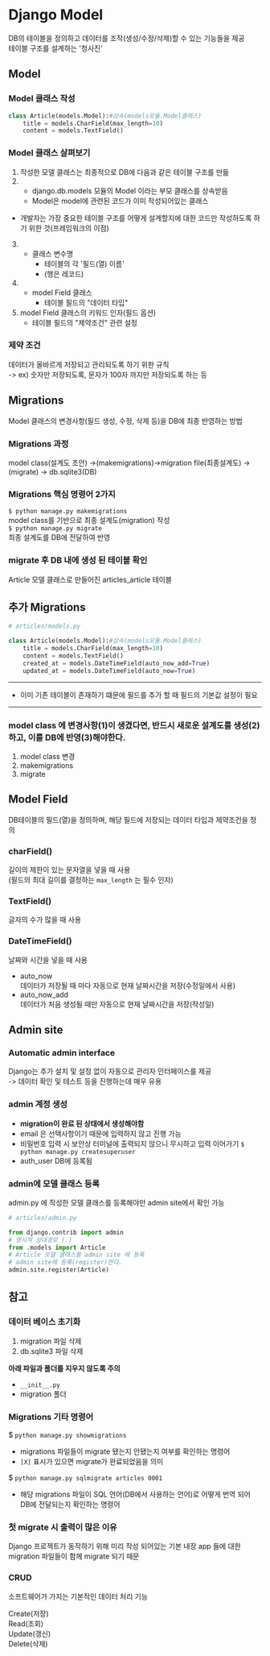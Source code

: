 # Django Model
DB의 테이블을 정의하고 데이터를 조작(생성/수정/삭제)할 수 있는 기능들을 제공<br>
테이블 구조를 설계하는 '청사진'
## Model
### Model 클래스 작성
```py
class Article(models.Model):#상속(models모듈.Model클래스)
    title = models.CharField(max_length=10)
    content = models.TextField()
```
### Model 클래스 살펴보기
1. 작성한 모델 클래스는 최종적으로 DB에 다음과 같은 테이블 구조를 만듦
2. - django.db.models 모듈의 Model 이라는 부모 클래스를 상속받음
   - Model은 model에 관련된 코드가 이미 작성되어있는 클래스
- 개발자는 가장 중요한 테이블 구조를 어떻게 설계할지에 대한 코드만 작성하도록 하기 위한 것(프레임워크의 이점)
3. - 클래스 변수명
     - 테이블의 각 '필드(열) 이름'
      - (행은 레코드)
4. - model Field 클래스
     - 테이블 필드의 "데이터 타입"
5. model Field 클래스의 키워드 인자(필드 옵션)
      - 테이블 필드의 "제약조건" 관련 설정

### 제약 조건
데이터가 올바르게 저장되고 관리되도록 하기 위한 규칙
<br>
-> ex) 숫자만 저장되도록, 문자가 100자 까지만 저장되도록 하는 등

## Migrations
Model 클래스의 변경사항(필드 생성, 수정, 삭제 등)을 DB에 최종 반영하는 방법
### Migrations 과정
model class(설계도 초안) ->(makemigrations)->migration file(최종설계도) -> (migrate) -> db.sqlite3(DB)
### Migrations 핵심 명령어 2가지
`$ python manage.py makemigrations`<br>
model class를 기반으로 최종 설계도(migration) 작성<br>
`$ python manage.py migrate`<br>
최종 설계도를 DB에 전달하여 반영
### migrate 후 DB 내에 생성 된 테이블 확인
Article 모델 클래스로 만들어진 articles_article 테이블


## 추가 Migrations
```py
# articles/models.py

class Article(models.Model):#상속(models모듈.Model클래스)
    title = models.CharField(max_length=10)
    content = models.TextField()
    created_at = models.DateTimeField(auto_now_add=True)
    updated_at = models.DateTimeField(auto_now=True)
```
---
- 이미 기존 테이블이 존재하기 떄문에 필드를 추가 할 때 필드의 기본값 설정이 필요

---
### model class 에 변경사항(1)이 생겼다면, 반드시 새로운 설계도를 생성(2) 하고, 이를 DB에 반영(3)해야한다.
1. model class 변경
2. makemigrations
3. migrate


## Model Field
DB테이블의 필드(열)을 정의하며, 해당 필드에 저장되는 데이터 타입과 제약조건을 정의
### charField()
길이의 제한이 있는 문자열을 넣을 때 사용<br>
(필드의 최대 길이를 결정하는 `max_length` 는 필수 인자)
### TextField()
글자의 수가 많을 때 사용
### DateTimeField()
날짜와 시간을 넣을 때 사용
- auto_now<br>
  데이터가 저장될 때 마다 자동으로 현재 날짜시간을 저장(수정일에서 사용)
- auto_now_add<br>
  데이터가 처음 생성될 때만 자동으로 현재 날짜시간을 저장(작성일)

## Admin site
### Automatic admin interface
Django는 추가 설치 및 설정 없이 자동으로 관리자 인터페이스를 제공<br>
-> 데이터 확인 및 테스트 등을 진행하는데 매우 유용
### admin 계정 생성
- **migration이 완료 된 상태에서 생성해야함**
- email 은 선택사항이기 때문에 입력하지 않고 진행 가능
- 비밀번호 입력 시 보안상 터미널에 출력되지 않으니 무시하고 입력 이어가기
`$ python manage.py createsuperuser`
- auth_user DB에 등록됨
### admin에 모델 클래스 등록
admin.py 에 작성한 모델 클래스를 등록해야만 admin site에서 확인 가능
```py
# articles/admin.py

from django.contrib import admin
# 명시적 상대경로 (.)
from .models import Article
# Article 모델 클래스를 admin site 에 등록
# admin site에 등록(register)한다.
admin.site.register(Article)
```

## 참고
### 데이터 베이스 초기화
1. migration 파일 삭제
2. db.sqlite3 파일 삭제<br>


**아래 파일과 폴더를 지우지 않도록 주의**
- `__init__.py`
- migration 폴더


### Migrations 기타 명령어
$ `python manage.py showmigrations` <br>
- migrations 파일들이 migrate 됐는지 안됐는지 여부를 확인하는 명령어
- `[X]` 표시가 있으면 migrate가 완료되었음을 의미

$ `python manage.py sqlmigrate articles 0001`<br>
- 해당 migrations 파일이 SQL 언어(DB에서 사용하는 언어)로 어떻게 번역 되어 DB에 전달되는지 확인하는 명령어

### 첫 migrate 시 출력이 많은 이유
Django 프로젝트가 동작하기 위해 미리 작성 되어있는 기본 내장 app 들에 대한 migration 파일들이 함께 migrate 되기 때문

### CRUD
소프트웨어가 가지는 기본적인 데이터 처리 기능<br>

Create(저장)<br>
Read(조회)<br>
Update(갱신)<br>
Delete(삭제)